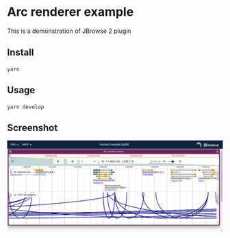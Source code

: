 # Arc renderer example

This is a demonstration of JBrowse 2 plugin

## Install

    yarn

## Usage

    yarn develop

## Screenshot

![](img/1.png)
